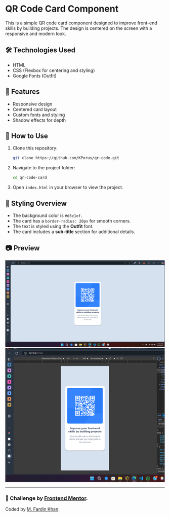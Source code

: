# QR Code Card Component

This is a simple QR code card component designed to improve front-end skills by building projects. The design is centered on the screen with a responsive and modern look.

## 🛠 Technologies Used
- HTML
- CSS (Flexbox for centering and styling)
- Google Fonts (Outfit)

## 📌 Features
- Responsive design
- Centered card layout
- Custom fonts and styling
- Shadow effects for depth

## 🚀 How to Use
1. Clone this repository:
   ```bash
   git clone https://github.com/KPorus/qr-code.git
   ```
2. Navigate to the project folder:
   ```bash
   cd qr-code-card
   ```
3. Open `index.html` in your browser to view the project.

## 🎨 Styling Overview
- The background color is `#d5e1ef`.
- The card has a `border-radius: 20px` for smooth corners.
- The text is styled using the **Outfit** font.
- The card includes a **sub-title** section for additional details.

## 📷 Preview
![QR Code Card Desktop Preview](./preview_desktop.png)
![QR Code Card Mobile Preview](./preview_mobile.png)


---

### 🔗 Challenge by [Frontend Mentor](https://www.frontendmentor.io?ref=challenge).
Coded by [M. Fardin Khan](#).
